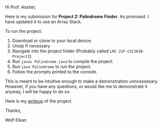 Hi Prof. Assiter,

Here is my submission for **Project 2: Palindrome Finder**.  As promised. I have updated it to use an Array Stack.  

To run the project:
1. Download or clone to your local device.
2. Unzip if necessary
3. Navigate into the project folder (Probably called `LMC-21F-CSC2638-Project2`)
4. Run `javac Palindrome.java` to compile the project.
5. Run `java Palindrome` to run the project.
6. Follow the prompts printed to the console.

This is meant to be intuitive enough to make a demonstration unncessesary.  However, if you have any questions, or would like me to demonstrate it anyway, I will be happy to do so.

Here is my [writeup](blob/master/writeup.md) of the project.

Thanks,

Wolf Elkan